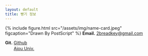 ```yaml
---
layout: default
title: 빵기 정보
---
```

{% include figure.html src="/assets/img/name-card.jpeg" figcaption="Drawn By PostScript" %}
**Email.** 2breadkey@gmail.com

**Git.** [Github]("https://github.com/BreadKey")  
　　[Ajou Univ.]("http://git.ajou.ac.kr/LYK")